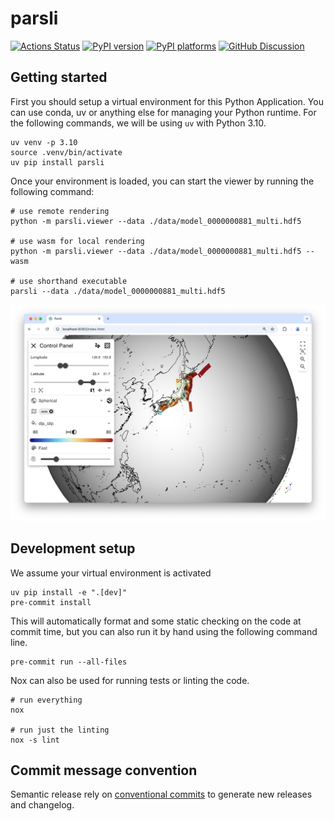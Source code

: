 # parsli

[![Actions Status][actions-badge]][actions-link]
[![PyPI version][pypi-version]][pypi-link]
[![PyPI platforms][pypi-platforms]][pypi-link]
[![GitHub Discussion][github-discussions-badge]][github-discussions-link]

<!-- SPHINX-START -->

<!-- prettier-ignore-start -->
[actions-badge]:            https://github.com/brendanjmeade/parsli/workflows/Test%20and%20Release/badge.svg
[actions-link]:             https://github.com/brendanjmeade/parsli/actions
[github-discussions-badge]: https://img.shields.io/static/v1?label=Discussions&message=Ask&color=blue&logo=github
[github-discussions-link]:  https://github.com/brendanjmeade/parsli/discussions
[pypi-link]:                https://pypi.org/project/parsli/
[pypi-platforms]:           https://img.shields.io/pypi/pyversions/parsli
[pypi-version]:             https://img.shields.io/pypi/v/parsli
[rtd-badge]:                https://readthedocs.org/projects/parsli/badge/?version=latest
[rtd-link]:                 https://parsli.readthedocs.io/en/latest/?badge=latest

<!-- prettier-ignore-end -->

## Getting started

First you should setup a virtual environment for this Python Application. You
can use conda, uv or anything else for managing your Python runtime. For the
following commands, we will be using `uv` with Python 3.10.

```
uv venv -p 3.10
source .venv/bin/activate
uv pip install parsli
```

Once your environment is loaded, you can start the viewer by running the
following command:

```
# use remote rendering
python -m parsli.viewer --data ./data/model_0000000881_multi.hdf5

# use wasm for local rendering
python -m parsli.viewer --data ./data/model_0000000881_multi.hdf5 --wasm

# use shorthand executable
parsli --data ./data/model_0000000881_multi.hdf5
```

![App](https://github.com/brendanjmeade/parsli/blob/main/parsli.png)

## Development setup

We assume your virtual environment is activated

```
uv pip install -e ".[dev]"
pre-commit install
```

This will automatically format and some static checking on the code at commit
time, but you can also run it by hand using the following command line.

```
pre-commit run --all-files
```

Nox can also be used for running tests or linting the code.

```
# run everything
nox

# run just the linting
nox -s lint
```

## Commit message convention

Semantic release rely on
[conventional commits](https://www.conventionalcommits.org/) to generate new
releases and changelog.
